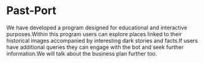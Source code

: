 # Past-Port
We have developed a program designed for educational and interactive purposes.Within this program users can explore places linked to their historical images accompanied by interesting dark stories and facts.If users have additional queries they can engage with the bot and seek further information.We will talk about the business plan further too.
